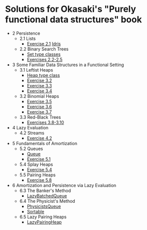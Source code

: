 # Solutions for Okasaki's "Purely functional data structures" book

* 2 Persistence
    * 2.1 Lists
        * [Exercise 2.1](Okasaki/Chapter2/List.hs) [Idris](Okasaki/Chapter2/List.idr)
    * 2.2 Binary Search Trees
        * [Set type classes](Okasaki/Chapter2/Set.hs)
        * [Exercises 2.2-2.5](Okasaki/Chapter2/Tree.hs)
* 3 Some Familiar Data Structures in a Functional Setting
    * 3.1 Leftist Heaps
        * [Heap type class](Okasaki/Chapter3/Heap.hs)
        * [Exercise 3.2](Okasaki/Chapter3/LeftistHeap.hs)
        * [Exercise 3.3](Okasaki/Chapter3/Heap.hs)
        * [Exercise 3.4](Okasaki/Chapter3/LeftistHeapWeight.hs)
    * 3.2 Binomial Heaps
        * [Exercise 3.5](Okasaki/Chapter3/BinomialHeap.hs)
        * [Exercise 3.6](Okasaki/Chapter3/BinomialHeapOpt.hs)
        * [Exercise 3.7](Okasaki/Chapter3/ExplicitMinHeap.hs)
    * 3.3 Red-Black Trees
        * [Exercises 3.8-3.10](Okasaki/Chapter3/RBTree.hs)
* 4 Lazy Evaluation
    * 4.2 Streams
        * [Exercise 4.2](Okasaki/Chapter4/InsertionSort.hs)
* 5 Fundamentals of Amortization
    * 5.2 Queues
        * [Queue](Okasaki/Chapter5/RBTree.hs)
        * [Exercise 5.1](Okasaki/Chapter5/Deque.hs)
    * 5.4 Splay Heaps
        * [Exercise 5.4](Okasaki/Chapter5/SplayHeap.hs)
    * 5.5 Pairing Heaps
        * [Exercise 5.8](Okasaki/Chapter5/PairingHeap.hs)
* 6 Amortization and Persistence via Lazy Evaluation
    * 6.3 The Banker's Method
        * [LazyBatchedQueue](Okasaki/Chapter6/LazyBatchedQueue.hs)
    * 6.4 The Physicist's Method
        * [PhysicistsQueue](Okasaki/Chapter6/PhysicistsQueue.hs)
        * [Sortable](Okasaki/Chapter6/Sortable.hs)
    * 6.5 Lazy Pairing Heaps
        * [LazyPairingHeap](Okasaki/Chapter6/LazyPairingHeap.hs)
